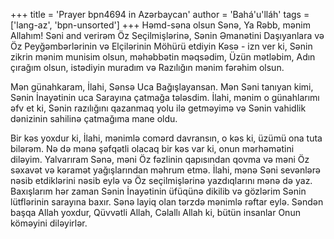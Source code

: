 +++
title = 'Prayer bpn4694 in Azərbaycan'
author = 'Bahá'u'lláh'
tags = ['lang-az', 'bpn-unsorted']
+++
Həmd-səna olsun Sənə, Ya Rəbb, mənim Allahım! Səni and verirəm Öz Seçilmişlərinə, Sənin Əmanətini Daşıyanlara və Öz Peyğəmbərlərinin və Elçilərinin Möhürü etdiyin Kəsə - izn ver ki, Sənin zikrin mənim munisim olsun, məhəbbətin məqsədim, Üzün mətləbim, Adın çırağım olsun, istədiyin muradım və Razılığın mənim fərəhim olsun.

Mən günahkaram, İlahi, Sənsə Uca Bağışlayansan. Mən Səni tanıyan kimi, Sənin İnayətinin uca Sarayına çatmağa tələsdim. İlahi, mənim o günahlarımı əfv et ki, Sənin razılığını qazanmaq yolu ilə getməyimə və Sənin vahidlik dənizinin sahilinə çatmağıma mane oldu.

Bir kəs yoxdur ki, İlahi, mənimlə comərd davransın, o kəs ki, üzümü ona tuta bilərəm. Nə də mənə şəfqətli olacaq bir kəs var ki, onun mərhəmətini diləyim. Yalvarıram Sənə, məni Öz fəzlinin qapısından qovma və məni Öz səxavət və kəramət yağışlarından məhrum etmə. İlahi, mənə Səni sevənlərə nəsib etdiklərini nəsib eylə və Öz seçilmişlərinə yazdıqlarını mənə də yaz. Baxışlarım hər zaman Sənin İnayətinin üfüqünə dikilib və gözlərim Sənin lütflərinin sarayına baxır. Sənə layiq olan tərzdə mənimlə rəftar eylə. Səndən başqa Allah yoxdur, Qüvvətli Allah, Cəlallı Allah ki, bütün insanlar Onun köməyini diləyirlər.
